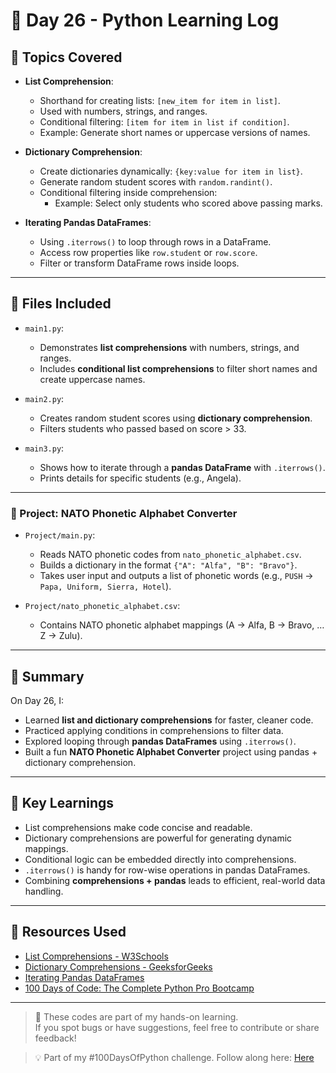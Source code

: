 # 📅 Day 26 - Python Learning Log

## 🧠 Topics Covered
- **List Comprehension**:
  - Shorthand for creating lists: `[new_item for item in list]`.
  - Used with numbers, strings, and ranges.
  - Conditional filtering: `[item for item in list if condition]`.
  - Example: Generate short names or uppercase versions of names.

- **Dictionary Comprehension**:
  - Create dictionaries dynamically: `{key:value for item in list}`.
  - Generate random student scores with `random.randint()`.
  - Conditional filtering inside comprehension:
    - Example: Select only students who scored above passing marks.

- **Iterating Pandas DataFrames**:
  - Using `.iterrows()` to loop through rows in a DataFrame.
  - Access row properties like `row.student` or `row.score`.
  - Filter or transform DataFrame rows inside loops.

---

## 📂 Files Included

- `main1.py`:  
  - Demonstrates **list comprehensions** with numbers, strings, and ranges.  
  - Includes **conditional list comprehensions** to filter short names and create uppercase names.

- `main2.py`:  
  - Creates random student scores using **dictionary comprehension**.  
  - Filters students who passed based on score > 33.

- `main3.py`:  
  - Shows how to iterate through a **pandas DataFrame** with `.iterrows()`.  
  - Prints details for specific students (e.g., Angela).

---

### 📘 Project: NATO Phonetic Alphabet Converter
- `Project/main.py`:  
  - Reads NATO phonetic codes from `nato_phonetic_alphabet.csv`.  
  - Builds a dictionary in the format `{"A": "Alfa", "B": "Bravo"}`.  
  - Takes user input and outputs a list of phonetic words (e.g., `PUSH` → `Papa, Uniform, Sierra, Hotel`).

- `Project/nato_phonetic_alphabet.csv`:  
  - Contains NATO phonetic alphabet mappings (A → Alfa, B → Bravo, … Z → Zulu).

---

## 📝 Summary
On Day 26, I:
- Learned **list and dictionary comprehensions** for faster, cleaner code.  
- Practiced applying conditions in comprehensions to filter data.  
- Explored looping through **pandas DataFrames** using `.iterrows()`.  
- Built a fun **NATO Phonetic Alphabet Converter** project using pandas + dictionary comprehension.

---

## 🚀 Key Learnings
- List comprehensions make code concise and readable.  
- Dictionary comprehensions are powerful for generating dynamic mappings.  
- Conditional logic can be embedded directly into comprehensions.  
- `.iterrows()` is handy for row-wise operations in pandas DataFrames.  
- Combining **comprehensions + pandas** leads to efficient, real-world data handling.

---

## 🔗 Resources Used
- [List Comprehensions - W3Schools](https://www.w3schools.com/python/python_lists_comprehension.asp)  
- [Dictionary Comprehensions - GeeksforGeeks](https://www.geeksforgeeks.org/python-dictionary-comprehension/)  
- [Iterating Pandas DataFrames](https://pandas.pydata.org/docs/reference/api/pandas.DataFrame.iterrows.html)  
- [100 Days of Code: The Complete Python Pro Bootcamp](https://www.udemy.com/course/100-days-of-code/)

---

> 💬 These codes are part of my hands-on learning.  
> If you spot bugs or have suggestions, feel free to contribute or share feedback!  

> 💡 Part of my #100DaysOfPython challenge. Follow along here: [Here](https://github.com/Pushp11721/100DaysOfPython-LearnAlong)
